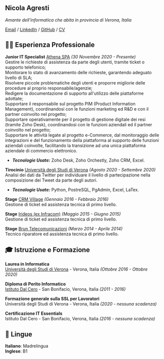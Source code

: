 ## Nicola Agresti

_Amante dell'informatica che abita in provincia di Verona, Italia_ <br>

[Email](mailto:nicola.agresti97@gmail.com) / [LinkedIn](https://www.linkedin.com/in/nicola-agresti-4457031b2/) / [GitHub](https://github.com/agrestinicola) / [CV](https://github.com/agrestinicola/cv/blob/gh-pages/CV_AgrestiNicola.pdf)

## 👨‍💻 Esperienza Professionale
**Junior IT Specialist** [Athena SPA](https://www.athena.eu/it-it/) _(30 Novembre 2020 - Presente)_ <br>
Gestire le richieste di assistenza da parte degli utenti, tramite ticket o supporto telefonico; <br>
Monitorare lo stato di avanzamento delle richieste, garantendo adeguato livello di SLA; <br>
Risolvere piccole problematiche degli utenti e proporre migliorie delle procedure al proprio responsabile/agenzie; <br>
Redigere la documentazione di supporto all'utilizzo delle piattaforme adottate; <br>
Supportare il responsabile sul progetto PIM (Product Information Management), coordinandosi con le funzioni marketing ed R&D e con il partner coinvolto nel progetto; <br>
Supportare operativamente per il progetto di gestione digitale dei resi (tramite Zoho Desk), coordinandosi con le funzioni aziendali ed il partner coinvolto nel progetto; <br>
Supportare le attività legate al progetto e-Commerce, dal monitoraggio delle integrazioni e del funzionamento della piattaforma al supporto delle funzioni aziendali coinvolte, facilitando la transizione ad una unica piattaforma aziendale di commercio elettronico. <br>
  - **_Tecnologie Usate:_** Zoho Desk, Zoho Orchestly, Zoho CRM, Excel.

**Tirocinio** [Università degli Studi di Verona](https://www.di.univr.it/?ent=cs&id=420&tcs=N) _(Agosto 2020 - Settembre 2020)_ <br>
Analisi dei dati da Twitter per individuare il livello di partecipazione nella composizione dei Tweet da parte degli autori.
  - **_Tecnologie Usate:_** Python, PostreSQL, PgAdmin, Excel, LaTex.

**Stage** [CRM Village](https://crmvillage.biz/) _(Gennaio 2016 - Febbraio 2016)_ <br>
Gestione di ticket ed assistenza tecnica di primo livello.

**Stage** [Irideos (ex Infracom)](https://irideos.it/) _(Maggio 2015 - Giugno 2015)_ <br>
Gestione di ticket ed assistenza tecnica di primo livello.

**Stage** [Brun Telecomunicazioni](http://www.brunsat.it/) _(Marzo 2014 - Aprile 2014)_ <br>
Tecnico riparatore ed assistenza tecnica di primo livello.

## 🎓 Istruzione e Formazione

**Laurea in Informatica**<br>
[Università degli Studi di Verona](https://www.di.univr.it/?ent=cs&id=420&tcs=N) - Verona, Italia _(Ottobre 2016 - Ottobre 2020)_ <br>

**Diploma di Perito Informatico** <br>
[Istituto Dal Cero](https://www.dalcero.edu.it/pvw/app/VRII0003/pvw_sito.php) - San Bonifacio, Verona, Italia _(2011 - 2016)_

**Formazione generale sulla SSL per Lavoratori** <br>
Università degli Studi di Verona - Verona, Italia _(2020 - nessuna scadenza)_

**Certificazione IT Essentials** <br>
Istituto Dal Cero - San Bonifacio, Verona, Italia _(2016 - nessuna scadenza)_

## 💬 Lingue

**Italiano**: Madrelingua <br>
**Inglese**: B1
<br><br>
